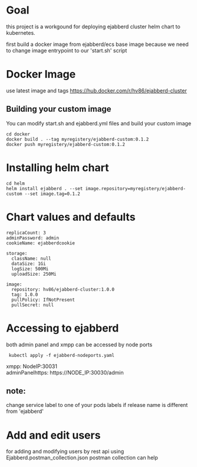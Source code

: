 # Goal
this project is a workgound for deploying ejabberd cluster helm chart to kubernetes.   

first build a docker image from ejabberd/ecs base image
because we need to change image entrypoint to our 'start.sh' script

# Docker Image
  use latest image and tags 
    https://hub.docker.com/r/hv86/ejabberd-cluster
## Building your custom image
You can modify start.sh and ejabberd.yml files and build your custom image

    cd docker
    docker build . --tag myregistery/ejabberd-custom:0.1.2
    docker push myregistery/ejabberd-custom:0.1.2

# Installing helm chart
    cd helm   
    helm install ejabberd . --set image.repository=myregistery/ejabberd-custom --set image.tag=0.1.2

# Chart values and defaults

    replicaCount: 3    
    adminPassword: admin
    cookieName: ejabberdcookie
    
    storage:
      className: null
      dataSize: 1Gi
      logSize: 500Mi
      uploadSize: 250Mi
    
    image:
      repository: hv86/ejabberd-cluster:1.0.0
      tag: 1.0.0
      pullPolicy: IfNotPresent
      pullSecret: null
    

# Accessing to ejabberd
both admin panel and xmpp can be accessed by node ports 

     kubectl apply -f ejabberd-nodeports.yaml     

   xmpp: NodeIP:30031  
   adminPanelhttps:  https://NODE_IP:30030/admin

 ## note:
 change service label to one of your pods labels if release name is 
 different from 'ejabberd' 

# Add and edit users 
 for adding and modifying users by rest api using Ejabberd.postman_collection.json postman collection can help
